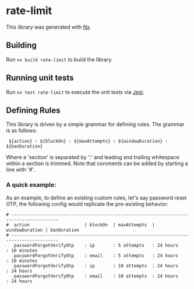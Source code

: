 # rate-limit

This library was generated with [Nx](https://nx.dev).

## Building

Run `nx build rate-limit` to build the library.

## Running unit tests

Run `nx test rate-limit` to execute the unit tests via [Jest](https://jestjs.io).

## Defining Rules

This library is driven by a simple grammar for defining rules. The grammar is as follows:

` ${action} : ${blockOn} : ${maxAttempts} : ${windowDuration} : ${banDuration}`

Where a 'section' is separated by ':' and leading and trailing whitespace within a section is trimmed.
Note that comments can be added by starting a line with '#'.

### A quick example:

As an example, to define an existing custom rules, let's say password reset OTP, the following config
would replicate the pre-existing behavior:

```
# ----------------------------------------------------------------------------------------
#  action                     | blockOn  | maxAttempts  | windowDuration | banDuration
# ----------------------------------------------------------------------------------------
   passwordForgotVerifyOtp    : ip       : 5 attempts   : 24 hours       : 10 minutes
   passwordForgotVerifyOtp    : email    : 5 attempts   : 24 hours       : 10 minutes
   passwordForgotVerifyOtp    : ip       : 10 attempts  : 24 hours       : 24 hours
   passwordForgotVerifyOtp    : email    : 10 attempts  : 24 hours       : 24 hours

```
